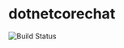# dotnetcorechat
![Build Status](https://vss-hueppauff.visualstudio.com/c6b6194e-ccf7-4bfb-b69b-08e22f70ac52/_apis/build/status/8)
